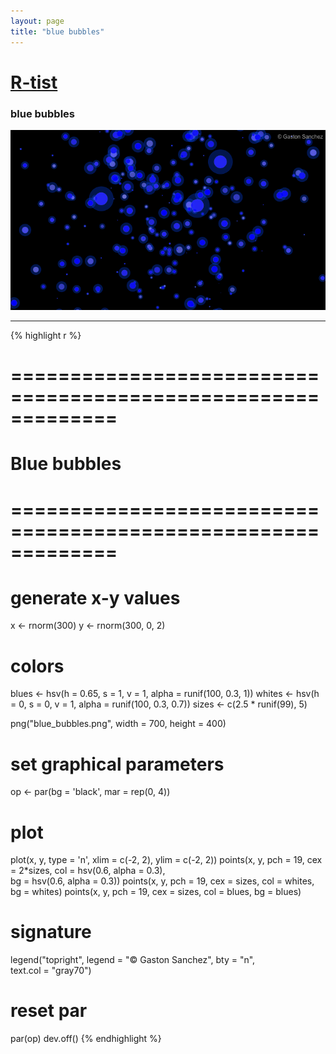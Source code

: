 ```yaml
---
layout: page
title: "blue bubbles"
---
```


# [R-tist](/Rtist) 

### blue bubbles 

![blue bubbles](/images/rtist/blue_bubbles.png) 

-----

{% highlight r %} 
# ============================================================= 
# Blue bubbles 
# ============================================================= 
# generate x-y values 
x <- rnorm(300) 
y <- rnorm(300, 0, 2) 
 
# colors 
blues <- hsv(h = 0.65, s = 1, v = 1, alpha = runif(100, 0.3, 1)) 
whites <- hsv(h = 0, s = 0, v = 1, alpha = runif(100, 0.3, 0.7)) 
sizes <- c(2.5 * runif(99), 5) 
 
 
png("blue_bubbles.png", width = 700, height = 400) 
# set graphical parameters 
op <- par(bg = 'black', mar = rep(0, 4)) 
# plot 
plot(x, y, type = 'n', xlim = c(-2, 2), ylim = c(-2, 2)) 
points(x, y, pch = 19, cex = 2*sizes, col = hsv(0.6, alpha = 0.3),  
       bg = hsv(0.6, alpha = 0.3)) 
points(x, y, pch = 19, cex = sizes, col = whites, bg = whites) 
points(x, y, pch = 19, cex = sizes, col = blues, bg = blues) 
# signature 
legend("topright", legend = "© Gaston Sanchez", bty = "n",  
       text.col = "gray70") 
# reset par 
par(op) 
dev.off() 
{% endhighlight %} 
